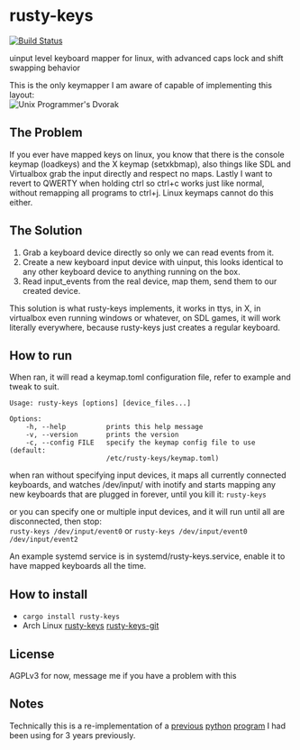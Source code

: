 rusty-keys
==========

[![Build Status](https://ci.moparisthe.best/job/moparisthebest/job/rusty-keys/job/master/badge/icon%3Fstyle=plastic)](https://ci.moparisthe.best/job/moparisthebest/job/rusty-keys/job/master/)

uinput level keyboard mapper for linux, with advanced caps lock and shift swapping behavior

This is the only keymapper I am aware of capable of implementing this layout:  
![Unix Programmer's Dvorak](https://www.moparisthebest.com/kbs/programmer-dvorak-NoSecondary-NumpadStandard-NoSwap-StandardNums-SwapAt-SwapPipe.svg)

The Problem
-----------
If you ever have mapped keys on linux, you know that there is the console keymap (loadkeys) and the X keymap (setxkbmap),
also things like SDL and Virtualbox grab the input directly and respect no maps.  Lastly I want to revert to QWERTY when
holding ctrl so ctrl+c works just like normal, without remapping all programs to ctrl+j.  Linux keymaps cannot do this either.

The Solution
------------
1. Grab a keyboard device directly so only we can read events from it.
2. Create a new keyboard input device with uinput, this looks identical to any other keyboard device to anything running on the box.
3. Read input_events from the real device, map them, send them to our created device.

This solution is what rusty-keys implements, it works in ttys, in X, in virtualbox even running windows or whatever,
on SDL games, it will work literally everywhere, because rusty-keys just creates a regular keyboard.

How to run
----------

When ran, it will read a keymap.toml configuration file, refer to example and tweak to suit.

```
Usage: rusty-keys [options] [device_files...]

Options:
    -h, --help          prints this help message
    -v, --version       prints the version
    -c, --config FILE   specify the keymap config file to use (default:
                        /etc/rusty-keys/keymap.toml)

```

when ran without specifying input devices, it maps all currently connected keyboards, and watches /dev/input/ with
inotify and starts mapping any new keyboards that are plugged in forever, until you kill it:
`rusty-keys`

or you can specify one or multiple input devices, and it will run until all are disconnected, then stop:  
`rusty-keys /dev/input/event0` or `rusty-keys /dev/input/event0 /dev/input/event2`

An example systemd service is in systemd/rusty-keys.service, enable it to have mapped keyboards all the time.

How to install
--------------
 * `cargo install rusty-keys`  
 * Arch Linux [rusty-keys](https://aur.archlinux.org/packages/rusty-keys/) [rusty-keys-git](https://aur.archlinux.org/packages/rusty-keys-git/)

License
-------
AGPLv3 for now, message me if you have a problem with this

Notes
-----
Technically this is a re-implementation of a [previous](https://code.moparisthebest.com/moparisthebest/uinput-mapper/src/master/uinputmapper/keymapper.py) [python](https://code.moparisthebest.com/moparisthebest/uinput-mapper/src/master/keymaps/dvorak.py) [program](https://code.moparisthebest.com/moparisthebest/uinput-mapper/src/master/input-read#L151)
I had been using for 3 years previously.
